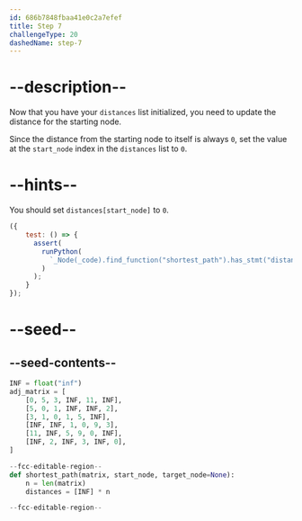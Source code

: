 ```yaml
---
id: 686b7848fbaa41e0c2a7efef
title: Step 7
challengeType: 20
dashedName: step-7
---
```


# --description--

Now that you have your `distances` list initialized, you need to update the distance for the starting node.

Since the distance from the starting node to itself is always `0`, set the value at the `start_node` index in the `distances` list to `0`.

# --hints--

You should set `distances[start_node]` to `0`.

```js
({
    test: () => {
      assert(
        runPython(
          `_Node(_code).find_function("shortest_path").has_stmt("distances[start_node] = 0")`
        )
      );
    }
});
```

# --seed--

## --seed-contents--

```py
INF = float("inf")
adj_matrix = [
    [0, 5, 3, INF, 11, INF],
    [5, 0, 1, INF, INF, 2],
    [3, 1, 0, 1, 5, INF],
    [INF, INF, 1, 0, 9, 3],
    [11, INF, 5, 9, 0, INF],
    [INF, 2, INF, 3, INF, 0],
]

--fcc-editable-region--
def shortest_path(matrix, start_node, target_node=None):
    n = len(matrix)
    distances = [INF] * n

--fcc-editable-region--
```
